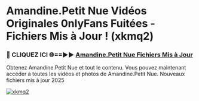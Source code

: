 # Amandine.Petit Nue Vidéos Originales 0nlyFans Fuitées - Fichiers Mis à Jour ! (xkmq2)

<h3>🔴 CLIQUEZ ICI 🌐==►► <a href="https://tinyurl.com/2pmr4ezf" rel="nofollow">Amandine.Petit Nue Fichiers Mis à Jour</a></h3>

Obtenez Amandine.Petit Nue et tout le contenu. Vous pouvez maintenant accéder à toutes les vidéos et photos de Amandine.Petit Nue. Nouveaux fichiers mis à jour 2025

[![xkmq2](https://i.imgur.com/6SNvagu.gif)](https://tinyurl.com/2pmr4ezf)
